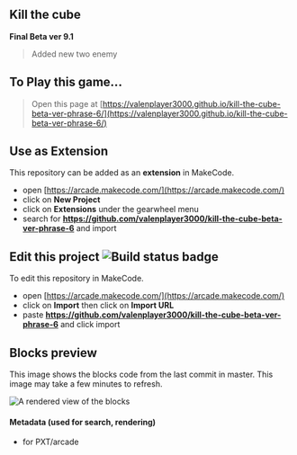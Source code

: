 ## Kill the cube 
**Final Beta ver 9.1**

>Added new two enemy




## To Play this game...
> Open this page at [https://valenplayer3000.github.io/kill-the-cube-beta-ver-phrase-6/](https://valenplayer3000.github.io/kill-the-cube-beta-ver-phrase-6/)

## Use as Extension

This repository can be added as an **extension** in MakeCode.

* open [https://arcade.makecode.com/](https://arcade.makecode.com/)
* click on **New Project**
* click on **Extensions** under the gearwheel menu
* search for **https://github.com/valenplayer3000/kill-the-cube-beta-ver-phrase-6** and import

## Edit this project ![Build status badge](https://github.com/valenplayer3000/kill-the-cube-beta-ver-phrase-6/workflows/MakeCode/badge.svg)

To edit this repository in MakeCode.

* open [https://arcade.makecode.com/](https://arcade.makecode.com/)
* click on **Import** then click on **Import URL**
* paste **https://github.com/valenplayer3000/kill-the-cube-beta-ver-phrase-6** and click import

## Blocks preview

This image shows the blocks code from the last commit in master.
This image may take a few minutes to refresh.

![A rendered view of the blocks](https://github.com/valenplayer3000/kill-the-cube-beta-ver-phrase-6/raw/master/.github/makecode/blocks.png)

#### Metadata (used for search, rendering)

* for PXT/arcade
<script src="https://makecode.com/gh-pages-embed.js"></script><script>makeCodeRender("{{ site.makecode.home_url }}", "{{ site.github.owner_name }}/{{ site.github.repository_name }}");</script>
